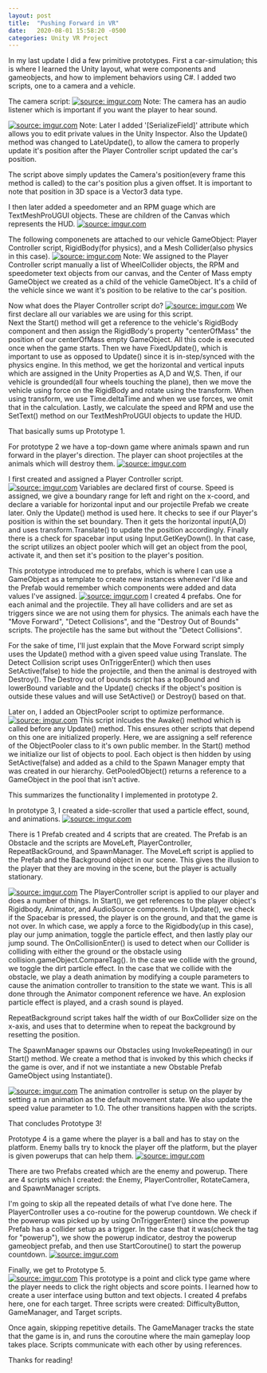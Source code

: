 ```yaml
---
layout: post
title:  "Pushing Forward in VR"
date:   2020-08-01 15:58:20 -0500
categories: Unity VR Project
---
```


<!--You’ll find this post in your `_posts` directory. Go ahead and edit it and re-build the site to see your changes. You can rebuild the site in many different ways, but the most common way is to run `jekyll serve`, which launches a web server and auto-regenerates your site when a file is updated.

Jekyll requires blog post files to be named according to the following format:

`YEAR-MONTH-DAY-title.MARKUP`

Where `YEAR` is a four-digit number, `MONTH` and `DAY` are both two-digit numbers, and `MARKUP` is the file extension representing the format used in the file. After that, include the necessary front matter. Take a look at the source for this post to get an idea about how it works.

Jekyll also offers powerful support for code snippets:

{% highlight ruby %}
def print_hi(name)
  puts "Hi, #{name}"
end
print_hi('Tom')
#=> prints 'Hi, Tom' to STDOUT.
{% endhighlight %}

Check out the [Jekyll docs][jekyll-docs] for more info on how to get the most out of Jekyll. File all bugs/feature requests at [Jekyll’s GitHub repo][jekyll-gh]. If you have questions, you can ask them on [Jekyll Talk][jekyll-talk].

[jekyll-docs]: https://jekyllrb.com/docs/home
[jekyll-gh]:   https://github.com/jekyll/jekyll
[jekyll-talk]: https://talk.jekyllrb.com/
-->

In my last update I did a few primitive prototypes.  First a car-simulation; this is where I learned the Unity layout, what were components and gameobjects, and how to implement behaviors using C#.  I added two scripts, one to a camera and a vehicle. 

The camera script:
<a href="https://imgur.com/QXT1mBL"><img src="https://i.imgur.com/QXT1mBL.png" title="source: imgur.com" /></a>
Note:  The camera has an audio listener which is important if you want the player to hear sound.

<a href="https://imgur.com/hs6iPob"><img src="https://i.imgur.com/hs6iPob.png" title="source: imgur.com" /></a>
Note:  Later I added '[SerializeField]' attribute which allows you to edit private values in the Unity Inspector.  Also the Update() method was changed to LateUpdate(), to allow the camera to properly update it's position after the Player Controller script updated the car's position.

The script above simply updates the Camera's position(every frame this method is called) to the car's position plus a given offset.  It is important to note that position in 3D space is a Vector3 data type.

I then later added a speedometer and an RPM guage which are TextMeshProUGUI objects.  These are children of the Canvas which represents the HUD.
<a href="https://imgur.com/kSqsdvz"><img src="https://i.imgur.com/kSqsdvz.png" title="source: imgur.com" /></a>

The following componenets are attached to our vehicle GameObject:  Player Controller script, RigidBody(for physics), and a Mesh Collider(also physics in this case).
<a href="https://imgur.com/gNpOaoQ"><img src="https://i.imgur.com/gNpOaoQ.png" title="source: imgur.com" /></a>
Note:  We assigned to the Player Controller script manually a list of WheelCollider objects, the RPM and speedometer text objects from our canvas, and the Center of Mass empty GameObject we created as a child of the vehicle GameObject.  It's a child of the vehicle since we want it's position to be relative to the car's position.

Now what does the Player Controller script do?
<a href="https://imgur.com/mFk8B9V"><img src="https://i.imgur.com/mFk8B9V.png" title="source: imgur.com" /></a>
We first declare all our variables we are using for this script.  
Next the Start() method will get a reference to the vehicle's RigidBody component and then assign the RigidBody's property "centerOfMass" the position of our centerOfMass empty GameObject.  All this code is executed once when the game starts.
Then we have FixedUpdate(), which is important to use as opposed to Update() since it is in-step/synced with the physics engine.  In this method, we get the horizontal and vertical inputs which are assigned in the Unity Properties as A,D and W,S.  Then, if our vehicle is grounded(all four wheels touching the plane), then we move the vehicle using force on the RigidBody and rotate using the transform.  When using transform, we use Time.deltaTime and when we use forces, we omit that in the calculation.  Lastly, we calculate the speed and RPM and use the SetText() method on our TextMeshProUGUI objects to update the HUD.

That basically sums up Prototype 1.

For prototype 2 we have a top-down game where animals spawn and run forward in the player's direction.  The player can shoot projectiles at the animals which will destroy them.
<a href="https://imgur.com/QVbNwhz"><img src="https://i.imgur.com/QVbNwhz.png" title="source: imgur.com" /></a>

I first created and assigned a Player Controller script.  
<a href="https://imgur.com/QXMvEuC"><img src="https://i.imgur.com/QXMvEuC.png" title="source: imgur.com" /></a>
Variables are declared first of course.  Speed is assigned, we give a boundary range for left and right on the x-coord, and declare a variable for horizontal input and our projectile Prefab we create later.  Only the Update() method is used here.  It checks to see if our Player's position is within the set boundary.  Then it gets the horizontal input(A,D) and uses transform.Translate() to update the position accordingly.  Finally there is a check for spacebar input using Input.GetKeyDown().  In that case, the script utilizes an object pooler which will get an object from the pool, activate it, and then set it's position to the player's position.


This prototype introduced me to prefabs, which is where I can use a GameObject as a template to create new instances whenever I'd like and the Prefab would remember which components were added and data values I've assigned.
<a href="https://imgur.com/LfTM5KO"><img src="https://i.imgur.com/LfTM5KO.png" title="source: imgur.com" /></a>
I created 4 prefabs.  One for each animal and the projectile.  They all have colliders and are set as triggers since we are not using them for physics.  The animals each have the "Move Forward", "Detect Collisions", and the "Destroy Out of Bounds" scripts.  The projectile has the same but without the "Detect Collisions".

For the sake of time, I'll just explain that the Move Forward script simply uses the Update() method with a given speed value using Translate.  The Detect Collision script uses OnTriggerEnter() which then uses SetActive(false) to hide the projectile, and then the animal is destroyed with Destroy().  The Destroy out of bounds script has a topBound and lowerBound variable and the Update() checks if the object's position is outside these values and will use SetActive() or Destroy() based on that.  

Later on, I added an ObjectPooler script to optimize performance.  
<a href="https://imgur.com/svE0emf"><img src="https://i.imgur.com/svE0emf.png" title="source: imgur.com" /></a>
This script inlcudes the Awake() method which is called before any Update() method.  This ensures other scripts that depend on this one are initialized properly.  Here, we are assigning a self reference of the ObjectPooler class to it's own public member.  In the Start() method we initialize our list of objects to pool.  Each object is then hidden by using SetActive(false) and added as a child to the Spawn Manager empty that was created in our hierarchy.  GetPooledObject() returns a reference to a GameObject in the pool that isn't active.

This summarizes the functionality I implemented in prototype 2.

In prototype 3, I created a side-scroller that used a particle effect, sound, and animations.
<a href="https://imgur.com/H4rSJaQ"><img src="https://i.imgur.com/H4rSJaQ.png" title="source: imgur.com" /></a>

There is 1 Prefab created and 4 scripts that are created.  The Prefab is an Obstacle and the scripts are MoveLeft, PlayerController, RepeatBackGround, and SpawnManager.  The MoveLeft script is applied to the Prefab and the Background object in our scene.  This gives the illusion to the player that they are moving in the scene, but the player is actually stationary.  

<a href="https://imgur.com/RB4bfoB"><img src="https://i.imgur.com/RB4bfoB.png" title="source: imgur.com" /></a>
The PlayerController script is applied to our player and does a number of things.  In Start(), we get references to the player object's Rigidbody, Animator, and AudioSource components.  In Update(), we check if the Spacebar is pressed, the player is on the ground, and that the game is not over.  In which case, we apply a force to the Rigidbody(up in this case), play our jump animation, toggle the particle effect, and then lastly play our jump sound.  The OnCollisionEnter() is used to detect when our Collider is colliding with either the ground or the obstacle using collision.gameObject.CompareTag().  In the case we collide with the ground, we toggle the dirt particle effect.  In the case that we collide with the obstacle, we play a death animation by modifying a couple parameters to cause the animation controller to transition to the state we want.  This is all done through the Animator component reference we have.  An explosion particle effect is played, and a crash sound is played.

RepeatBackground script takes half the width of our BoxCollider size on the x-axis, and uses that to determine when to repeat the background by resetting the position.

The SpawnManager spawns our Obstacles using InvokeRepeating() in our Start() method.  We create a method that is invoked by this which checks if the game is over, and if not we instantiate a new Obstable Prefab GameObject using Instantiate().

<a href="https://imgur.com/WIGr3sD"><img src="https://i.imgur.com/WIGr3sD.png" title="source: imgur.com" /></a>
The animation controller is setup on the player by setting a run animation as the default movement state.  We also update the speed value parameter to 1.0.  The other transitions happen with the scripts.

That concludes Prototype 3!

Prototype 4 is a game where the player is a ball and has to stay on the platform.  Enemy balls try to knock the player off the platform, but the player is given powerups that can help them.
<a href="https://imgur.com/W3Kdxlc"><img src="https://i.imgur.com/W3Kdxlc.png" title="source: imgur.com" /></a>

There are two Prefabs created which are the enemy and powerup.  There are 4 scripts which I created:  the Enemy, PlayerController, RotateCamera, and SpawnManager scripts.

I'm going to skip all the repeated details of what I've done here.  The PlayerController uses a co-routine for the powerup countdown.  We check if the powerup was picked up by using OnTriggerEnter() since the powerup Prefab has a collider setup as a trigger.  In the case that it was(check the tag for "powerup"), we show the powerup indicator, destroy the powerup gameobject prefab, and then use StartCoroutine() to start the powerup countdown.
<a href="https://imgur.com/Lx0WN3O"><img src="https://i.imgur.com/Lx0WN3O.png" title="source: imgur.com" /></a>

Finally, we get to Prototype 5.  
<a href="https://imgur.com/4zDnGSI"><img src="https://i.imgur.com/4zDnGSI.png" title="source: imgur.com" /></a>
This prototype is a point and click type game where the player needs to click the right objects and score points.  I learned how to create a user interface using button and text objects.  I created 4 prefabs here, one for each target.  Three scripts were created:  DifficultyButton, GameManager, and Target scripts.

Once again, skipping repetitive details.  The GameManager tracks the state that the game is in, and runs the coroutine where the main gameplay loop takes place.  Scripts communicate with each other by using references.


Thanks for reading!